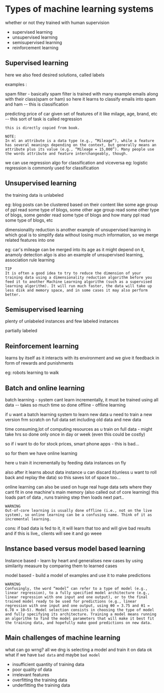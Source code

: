 Types of machine learning systems
=================================

whether or not they trained with human supervision
 - supervised learning
 - unsupervised learning
 - semisupervised learning
 - reinforcement learning

## Supervised learning

here we also feed desired solutions, called labels

examples :

spam filter - basically spam filter is trained with many example emails along with their class(spam or ham) so here it learns to classify emails into spam and ham -- this is classification

predicting price of car given set of features of it like milage, age, brand, etc -- this sort of task is called regression

```
this is directly copied from book.

NOTE:
In ml an attribute is a data type (e.g., “Mileage”), while a feature has several meanings depending on the context, but generally means an attribute plus its value (e.g., “Mileage = 15,000”). Many people use the words attribute and feature interchangeably, though.
```

we can use regression algo for classification and viceversa
eg: logistic regression is commonly used for classification

## Unsupervised learning

the training data is unlabeled

eg: blog posts can be clustered based on their content like some age group of ppl read some type of blogs, some other age group read some other type of blogs, some gender read some type of blogs and how many ppl read some type of blogs, etc

dimensionality reduction is another example of unsupervised learning in which goal is to simplify data without losing much information, so we merge related features into one

eg: car's mileage can be merged into its age as it might depend on it,
anamoly detection algo is also an example of unsupervised learning,
association rule learning

```
TIP
It is often a good idea to try to reduce the dimension of your training data using a dimensionality reduction algorithm before you feed it to another Machine Learning algorithm (such as a supervised learning algorithm). It will run much faster, the data will take up less disk and memory space, and in some cases it may also perform better.

```

## Semisupervised learning

plenty of unlabeled instances and few labeled instances

partially labeled

## Reinforcement learning

learns by itself as it interacts with its environment and we give it feedback in form of rewards and punishments

eg: robots learning to walk

## Batch and online learning

batch learning - system cant learn incrementally, it must be trained using all data -- takes so much time so done offline - offline learning


if u want a batch learning system to learn new data u need to train a new version frm scratch on full data set including old data and new data

time consuming,lot of computing resources as u train on full data  - might take hrs so done only once in day or week (even this could be costly)

so if i want to do for stock prices, smart phone apps - this is bad...

so for them we have online learning

here u train it incrementally by feeding data instances on fly

also after it learns about data instance u can discard it(unless u want to roll back and replay the data) so this saves lot of space too...

online learning can also be used on huge real huge data sets where they cant fit in one machine's main memory (also called out of core learning) this loads part of data , runs training step then loads next part..


```
WARNING
Out-of-core learning is usually done offline (i.e., not on the live system), so online learning can be a confusing name. Think of it as incremental learning.
```

cons:
if bad data is fed to it, it will learn that too and will give bad results and if this is live,, clients will see it and go weee


## Instance based versus model based learning

Instance based - learn by heart and generalises new cases by using similarity measure by comparing them to learned cases

model based - build a model of examples and use it to make predictions

```
WARNING
Confusingly, the word “model” can refer to a type of model (e.g., linear regression), to a fully specified model architecture (e.g., linear regression with one input and one output), or to the final trained model ready to be used for predictions (e.g., linear regression with one input and one output, using θ0 = 3.75 and θ1 = 6.78 × 10–5). Model selection consists in choosing the type of model and fully specifying its architecture. Training a model means running an algorithm to find the model parameters that will make it best fit the training data, and hopefully make good predictions on new data.
```

## Main challenges of machine learning

what can go wrng? all we dng is selecting a model and train it on data
ok what if we have `bad data` and maybe `bad model`

- insufficient quantity of training data
- poor quality of data
- irrelevant features
- overfitting the training data
- underfitting the training data




